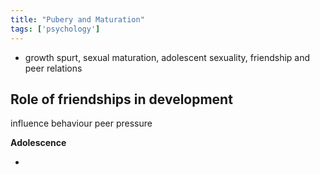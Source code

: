 ```yaml
---
title: "Pubery and Maturation"
tags: ['psychology']
---
```


- growth spurt, sexual maturation, adolescent sexuality, friendship and peer relations


## Role of friendships in development
influence behaviour
peer pressure


**Adolescence**

-

